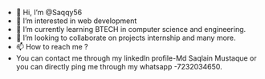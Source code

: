 - 👋 Hi, I’m @Saqqy56
- 👀 I’m interested in web development
- 🌱 I’m currently learning BTECH in computer science and engineering.
- 💞️ I’m looking to collaborate on projects internship and many more.
- 📫 How to reach me ?
- You can contact me through my linkedln profile-Md Saqlain Mustaque or you can directly ping me through my whatsapp -7232034650.

<!---
Saqqy56/Saqqy56 is a ✨ special ✨ repository because its `README.md` (this file) appears on your GitHub profile.
You can click the Preview link to take a look at your changes.
--->
